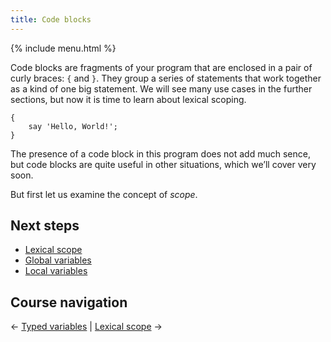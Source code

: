 ```yaml
---
title: Code blocks
---
```


{% include menu.html %}

Code blocks are fragments of your program that are enclosed in a pair of curly braces: `{` and `}`. They group a series of statements that work together as a kind of one big statement. We will see many use cases in the further sections, but now it is time to learn about lexical scoping.

    {
        say 'Hello, World!';
    }

The presence of a code block in this program does not add much sence, but code blocks are quite useful in other situations, which we’ll cover very soon.

But first let us examine the concept of _scope_.

## Next steps

* [Lexical scope](lexical-scope)
* [Global variables](global-variables)
* [Local variables](local-variables)

## Course navigation

← [Typed variables](/raku-course/typed-variables) | [Lexical scope](lexical-scope) →

